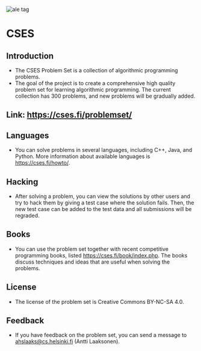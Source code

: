 ![ale tag](https://cses.fi/logo.png?1)
# CSES
## Introduction
 - The CSES Problem Set is a collection of algorithmic programming problems.
 - The goal of the project is to create a comprehensive high quality problem set for learning algorithmic programming. The current collection has 300 problems, and new problems will be gradually added.

## Link: https://cses.fi/problemset/
## Languages
 - You can solve problems in several languages, including C++, Java, and Python. More information about available languages is https://cses.fi/howto/.

## Hacking
 - After solving a problem, you can view the solutions by other users and try to hack them by giving a test case where the solution fails. Then, the new test case can be added to the test data and all submissions will be regraded.

## Books
 - You can use the problem set together with recent competitive programming books, listed https://cses.fi/book/index.php. The books discuss techniques and ideas that are useful when solving the problems.

## License
 - The license of the problem set is Creative Commons BY-NC-SA 4.0.

## Feedback
 - If you have feedback on the problem set, you can send a message to ahslaaks@cs.helsinki.fi (Antti Laaksonen).
